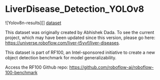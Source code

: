 # LiverDisease_Detection_YOLOv8

![Yolov8n-results][]
[dataset](https://universe.roboflow.com/roboflow-100/liver-disease)

This dataset was originally created by Abhishek Dada. To see the current project, which may have been updated since this version, please go here: https://universe.roboflow.com/liver-t5yvf/liver-diseases.

This dataset is part of RF100, an Intel-sponsored initiative to create a new object detection benchmark for model generalizability.

Access the RF100 Github repo: https://github.com/roboflow-ai/roboflow-100-benchmark

